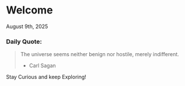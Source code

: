 # Welcome

August 9th, 2025

### Daily Quote:
> The universe seems neither benign nor hostile, merely indifferent.
> 	- Carl Sagan

Stay Curious and keep Exploring!
